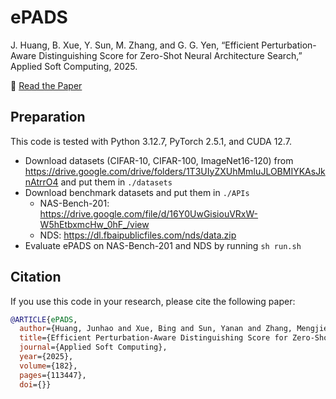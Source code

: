 # ePADS
J. Huang, B. Xue, Y. Sun, M. Zhang, and G. G. Yen, “Efficient Perturbation-Aware Distinguishing Score for Zero-Shot Neural Architecture Search,” Applied Soft Computing, 2025.

📑 [Read the Paper](https://www.sciencedirect.com/science/article/abs/pii/S1568494625007586)

## Preparation
This code is tested with Python 3.12.7, PyTorch 2.5.1, and CUDA 12.7. 

- Download datasets (CIFAR-10, CIFAR-100, ImageNet16-120) from https://drive.google.com/drive/folders/1T3UIyZXUhMmIuJLOBMIYKAsJknAtrrO4 and put them in `./datasets`
- Download benchmark datasets and put them in `./APIs`
    - NAS-Bench-201: https://drive.google.com/file/d/16Y0UwGisiouVRxW-W5hEtbxmcHw_0hF_/view
    - NDS: https://dl.fbaipublicfiles.com/nds/data.zip
- Evaluate ePADS on NAS-Bench-201 and NDS by running `sh run.sh`

## Citation
If you use this code in your research, please cite the following paper:
```bibtex
@ARTICLE{ePADS,
  author={Huang, Junhao and Xue, Bing and Sun, Yanan and Zhang, Mengjie and Yen, Gary G.},
  title={Efficient Perturbation-Aware Distinguishing Score for Zero-Shot Neural Architecture Search},
  journal={Applied Soft Computing},
  year={2025},
  volume={182},
  pages={113447},
  doi={}}
```
